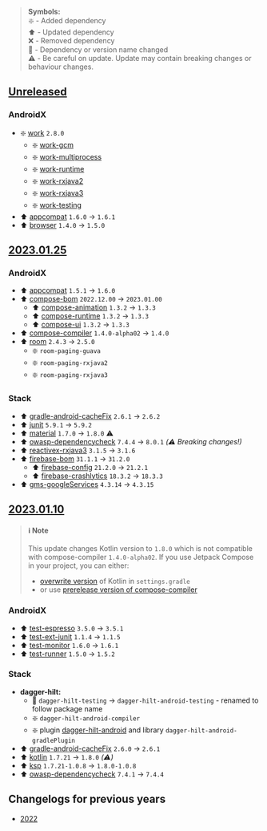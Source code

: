 > **Symbols:** \
> :sparkle: - Added dependency \
> :arrow_up: - Updated dependency \
> :x: - Removed dependency \
> :memo: - Dependency or version name changed \
> :warning: - Be careful on update. Update may contain breaking changes or behaviour changes.

## [Unreleased]

### AndroidX

- :sparkle: [work](https://developer.android.com/topic/libraries/architecture/workmanager) `2.8.0`
  - :sparkle: [work-gcm](https://developer.android.com/guide/background/persistent/migrate-from-legacy/gcm)
  - :sparkle: [work-multiprocess](https://developer.android.com/topic/libraries/architecture/workmanager)
  - :sparkle: [work-runtime](https://developer.android.com/guide/background/persistent/getting-started)
  - :sparkle: [work-rxjava2](https://developer.android.com/guide/background/persistent/threading/rxworker)
  - :sparkle: [work-rxjava3](https://developer.android.com/guide/background/persistent/threading/rxworker)
  - :sparkle: [work-testing](https://developer.android.com/guide/background/testing/persistent/integration-testing)
- :arrow_up: [appcompat](https://developer.android.com/jetpack/androidx/releases/appcompat#1.6.1) `1.6.0` → `1.6.1`
- :arrow_up: [browser](https://developer.android.com/jetpack/androidx/releases/browser#1.5.0) `1.4.0` → `1.5.0`

## [2023.01.25]

### AndroidX

- :arrow_up: [appcompat](https://developer.android.com/jetpack/androidx/releases/appcompat#1.6.0) `1.5.1` → `1.6.0`
- :arrow_up: [compose-bom](https://developer.android.com/jetpack/compose/setup#bom-version-mapping) `2022.12.00` → `2023.01.00`
  - :arrow_up: [compose-animation](https://developer.android.com/jetpack/androidx/releases/compose-animation#1.3.3) `1.3.2` → `1.3.3`
  - :arrow_up: [compose-runtime](https://developer.android.com/jetpack/androidx/releases/compose-runtime#1.3.3) `1.3.2` → `1.3.3`
  - :arrow_up: [compose-ui](https://developer.android.com/jetpack/androidx/releases/compose-ui#1.3.3) `1.3.2` → `1.3.3`
- :arrow_up: [compose-compiler](https://developer.android.com/jetpack/androidx/releases/compose-compiler#1.4.0) `1.4.0-alpha02` → `1.4.0`
- :arrow_up: [room](https://developer.android.com/jetpack/androidx/releases/room#2.5.0) `2.4.3` → `2.5.0`
  - :sparkle: `room-paging-guava`
  - :sparkle: `room-paging-rxjava2`
  - :sparkle: `room-paging-rxjava3`

### Stack

- :arrow_up: [gradle-android-cacheFix](https://github.com/gradle/android-cache-fix-gradle-plugin/releases/tag/v2.6.2) `2.6.1` → `2.6.2`
- :arrow_up: [junit](https://junit.org/junit5/docs/5.9.2/release-notes/) `5.9.1` → `5.9.2`
- :arrow_up: [material](https://github.com/material-components/material-components-android/releases/tag/1.8.0) `1.7.0` → `1.8.0` :warning:
- :arrow_up: [owasp-dependencycheck](https://github.com/jeremylong/DependencyCheck/releases/tag/v8.0.0) `7.4.4` → `8.0.1` _(:warning: Breaking changes!)_
- :arrow_up: [reactivex-rxjava3](https://github.com/ReactiveX/RxJava/releases/tag/v3.1.6) `3.1.5` → `3.1.6`
- :arrow_up: [firebase-bom](https://firebase.google.com/support/release-notes/android#bom_v31-2-0) `31.1.1` → `31.2.0`
  - :arrow_up: [firebase-config](https://firebase.google.com/support/release-notes/android#remote-config_v21-2-1) `21.2.0` → `21.2.1`
  - :arrow_up: [firebase-crashlytics](https://firebase.google.com/support/release-notes/android#crashlytics_v18-3-3) `18.3.2` → `18.3.3`
- :arrow_up: [gms-googleServices](https://firebase.google.com/support/release-notes/android#google-services_plugin_v4-3-15) `4.3.14` → `4.3.15`

## [2023.01.10]

> #### :information_source: Note
>
> This update changes Kotlin version to `1.8.0` which is not compatible with compose-compiler `1.4.0-alpha02`.
> If you use Jetpack Compose in your project, you can either:
> - [overwrite version](https://docs.gradle.org/current/userguide/platforms.html#sec:overwriting-catalog-versions) of Kotlin in `settings.gradle`
> - or use [prerelease version of compose-compiler](https://androidx.dev/storage/compose-compiler/repository)

### AndroidX

- :arrow_up: [test-espresso](https://developer.android.com/jetpack/androidx/releases/test#espresso-3.5.1) `3.5.0` → `3.5.1`
- :arrow_up: [test-ext-junit](https://developer.android.com/jetpack/androidx/releases/test#ext.junit-1.1.5) `1.1.4` → `1.1.5`
- :arrow_up: [test-monitor](https://developer.android.com/jetpack/androidx/releases/test#monitor-1.6.1) `1.6.0` → `1.6.1`
- :arrow_up: [test-runner](https://developer.android.com/jetpack/androidx/releases/test#runner-1.5.2) `1.5.0` → `1.5.2`

### Stack

- **dagger-hilt:**
  - :memo: `dagger-hilt-testing` → `dagger-hilt-android-testing` - renamed to follow package name
  - :sparkle: `dagger-hilt-android-compiler`
  - :sparkle: plugin [dagger-hilt-android](https://dagger.dev/hilt/gradle-setup#hilt-gradle-plugin) and library `dagger-hilt-android-gradlePlugin`
- :arrow_up: [gradle-android-cacheFix](https://github.com/gradle/android-cache-fix-gradle-plugin/releases/tag/v2.6.1) `2.6.0` → `2.6.1`
- :arrow_up: [kotlin](https://kotlinlang.org/docs/whatsnew18.html) `1.7.21` → `1.8.0` *(:warning:)*
- :arrow_up: [ksp](https://github.com/google/ksp/releases/tag/1.8.0-1.0.8) `1.7.21-1.0.8` → `1.8.0-1.0.8`
- :arrow_up: [owasp-dependencycheck](https://github.com/jeremylong/DependencyCheck/releases) `7.4.1` → `7.4.4`

## Changelogs for previous years

- [2022](CHANGELOG-2022.md)

[unreleased]: https://github.com/RedMadRobot/gradle-version-catalogs/compare/2023.01.25..main
[2023.01.25]: https://github.com/RedMadRobot/gradle-version-catalogs/compare/2023.01.10..2023.01.25
[2023.01.10]: https://github.com/RedMadRobot/gradle-version-catalogs/compare/2022.12.13..2023.01.10
